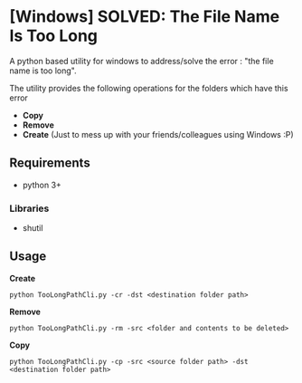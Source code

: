 # [Windows] SOLVED: The File Name Is Too Long
A python based utility for windows to address/solve the error : "the file name is too long".

The utility provides the following operations for the folders which have this error
- **Copy**
- **Remove**
- **Create** (Just to mess up with your friends/colleagues using Windows :P)

## Requirements
- python 3+
### Libraries
- shutil

## Usage

**Create**

`python TooLongPathCli.py -cr -dst <destination folder path>`

**Remove**

`python TooLongPathCli.py -rm -src <folder and contents to be deleted>`

**Copy**

`python TooLongPathCli.py -cp -src <source folder path> -dst <destination folder path>`
